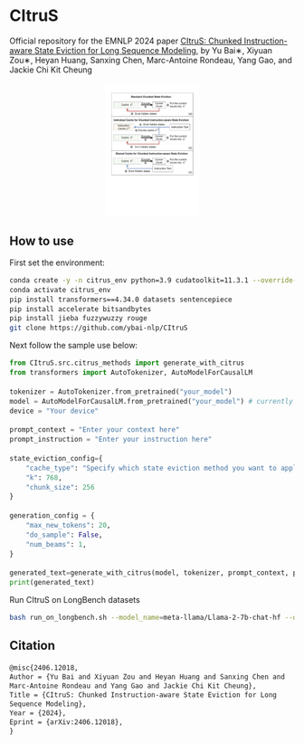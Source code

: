 # CItruS
Official repository for the EMNLP 2024 paper [CItruS: Chunked Instruction-aware State Eviction for Long Sequence Modeling](https://arxiv.org/abs/2406.12018), by Yu Bai∗, Xiyuan Zou∗, Heyan Huang, Sanxing Chen, Marc-Antoine Rondeau, Yang Gao, and Jackie Chi Kit Cheung

<p align="center">
  <img src="figure_5.pdf" width="33%" height="33%">
</p>

## How to use
First set the environment:
```bash
conda create -y -n citrus_env python=3.9 cudatoolkit=11.3.1 --override-channels -c conda-forge -c nvidia
conda activate citrus_env
pip install transformers==4.34.0 datasets sentencepiece
pip install accelerate bitsandbytes
pip install jieba fuzzywuzzy rouge
git clone https://github.com/ybai-nlp/CItruS
```

Next follow the sample use below:
```python
from CItruS.src.citrus_methods import generate_with_citrus
from transformers import AutoTokenizer, AutoModelForCausalLM

tokenizer = AutoTokenizer.from_pretrained("your_model")
model = AutoModelForCausalLM.from_pretrained("your_model") # currently support Llama2, Llama3 and Mistral
device = "Your device"

prompt_context = "Enter your context here"
prompt_instruction = "Enter your instruction here"

state_eviction_config={
    "cache_type": "Specify which state eviction method you want to apply during prefilling", # support standard, instruction_aware_single, instruction_aware_dual
    "k": 768, 
    "chunk_size": 256
}

generation_config = {
    "max_new_tokens": 20,
    "do_sample": False,
    "num_beams": 1,
}

generated_text=generate_with_citrus(model, tokenizer, prompt_context, prompt_instruction, device, state_eviction_config, generation_config)
print(generated_text)
```

Run CItruS on LongBench datasets
```bash
bash run_on_longbench.sh --model_name=meta-llama/Llama-2-7b-chat-hf --dataset_name=qasper --cache_type=instruction_aware_single --chunk_size=256  --k=768 
```

## Citation
```
@misc{2406.12018,
Author = {Yu Bai and Xiyuan Zou and Heyan Huang and Sanxing Chen and Marc-Antoine Rondeau and Yang Gao and Jackie Chi Kit Cheung},
Title = {CItruS: Chunked Instruction-aware State Eviction for Long Sequence Modeling},
Year = {2024},
Eprint = {arXiv:2406.12018},
}
```
